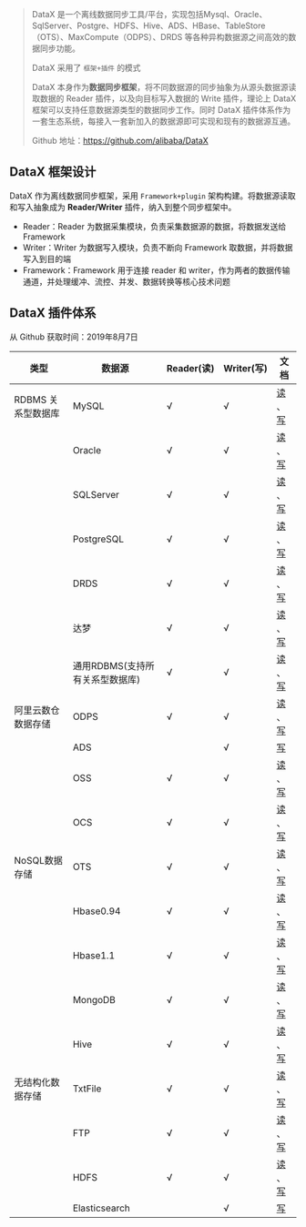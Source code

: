 > DataX 是一个离线数据同步工具/平台，实现包括Mysql、Oracle、SqlServer、Postgre、HDFS、Hive、ADS、HBase、TableStore（OTS）、MaxCompute（ODPS）、DRDS 等各种异构数据源之间高效的数据同步功能。
>
> DataX 采用了 `框架+插件` 的模式
>
> DataX 本身作为**数据同步框架**，将不同数据源的同步抽象为从源头数据源读取数据的 Reader 插件，以及向目标写入数据的 Write 插件，理论上 DataX 框架可以支持任意数据源类型的数据同步工作。同时 DataX 插件体系作为一套生态系统，每接入一套新加入的数据源即可实现和现有的数据源互通。
>
> Github 地址：<https://github.com/alibaba/DataX>

## DataX 框架设计

DataX 作为离线数据同步框架，采用 `Framework+plugin` 架构构建。将数据源读取和写入抽象成为 **Reader/Writer** 插件，纳入到整个同步框架中。

- Reader：Reader 为数据采集模块，负责采集数据源的数据，将数据发送给 Framework
- Writer：Writer 为数据写入模块，负责不断向 Framework 取数据，并将数据写入到目的端
- Framework：Framework 用于连接 reader 和 writer，作为两者的数据传输通道，并处理缓冲、流控、并发、数据转换等核心技术问题

## DataX 插件体系

从 Github 获取时间：2019年8月7日

| 类型               | 数据源                          | Reader(读) | Writer(写) | 文档                                                         |
| ------------------ | ------------------------------- | ---------- | ---------- | ------------------------------------------------------------ |
| RDBMS 关系型数据库 | MySQL                           | √          | √          | [读](https://github.com/alibaba/DataX/blob/master/mysqlreader/doc/mysqlreader.md) 、[写](https://github.com/alibaba/DataX/blob/master/mysqlwriter/doc/mysqlwriter.md) |
|                    | Oracle                          | √          | √          | [读](https://github.com/alibaba/DataX/blob/master/oraclereader/doc/oraclereader.md) 、[写](https://github.com/alibaba/DataX/blob/master/oraclewriter/doc/oraclewriter.md) |
|                    | SQLServer                       | √          | √          | [读](https://github.com/alibaba/DataX/blob/master/sqlserverreader/doc/sqlserverreader.md) 、[写](https://github.com/alibaba/DataX/blob/master/sqlserverwriter/doc/sqlserverwriter.md) |
|                    | PostgreSQL                      | √          | √          | [读](https://github.com/alibaba/DataX/blob/master/postgresqlreader/doc/postgresqlreader.md) 、[写](https://github.com/alibaba/DataX/blob/master/postgresqlwriter/doc/postgresqlwriter.md) |
|                    | DRDS                            | √          | √          | [读](https://github.com/alibaba/DataX/blob/master/drdsreader/doc/drdsreader.md) 、[写](https://github.com/alibaba/DataX/blob/master/drdswriter/doc/drdswriter.md) |
|                    | 达梦                            | √          | √          | [读](https://github.com/alibaba/DataX/blob/master) 、[写](https://github.com/alibaba/DataX/blob/master) |
|                    | 通用RDBMS(支持所有关系型数据库) | √          | √          | [读](https://github.com/alibaba/DataX/blob/master) 、[写](https://github.com/alibaba/DataX/blob/master) |
| 阿里云数仓数据存储 | ODPS                            | √          | √          | [读](https://github.com/alibaba/DataX/blob/master/odpsreader/doc/odpsreader.md) 、[写](https://github.com/alibaba/DataX/blob/master/odpsswriter/doc/odpswriter.md) |
|                    | ADS                             |            | √          | [写](https://github.com/alibaba/DataX/blob/master/adswriter/doc/adswriter.md) |
|                    | OSS                             | √          | √          | [读](https://github.com/alibaba/DataX/blob/master/ossreader/doc/ossreader.md) 、[写](https://github.com/alibaba/DataX/blob/master/osswriter/doc/osswriter.md) |
|                    | OCS                             | √          | √          | [读](https://github.com/alibaba/DataX/blob/master/ocsreader/doc/ocsreader.md) 、[写](https://github.com/alibaba/DataX/blob/master/ocswriter/doc/ocswriter.md) |
| NoSQL数据存储      | OTS                             | √          | √          | [读](https://github.com/alibaba/DataX/blob/master/otsreader/doc/otsreader.md) 、[写](https://github.com/alibaba/DataX/blob/master/otswriter/doc/otswriter.md) |
|                    | Hbase0.94                       | √          | √          | [读](https://github.com/alibaba/DataX/blob/master/hbase094xreader/doc/hbase094xreader.md) 、[写](https://github.com/alibaba/DataX/blob/master/hbase094xwriter/doc/hbase094xwriter.md) |
|                    | Hbase1.1                        | √          | √          | [读](https://github.com/alibaba/DataX/blob/master/hbase11xreader/doc/hbase11xreader.md) 、[写](https://github.com/alibaba/DataX/blob/master/hbase11xwriter/doc/hbase11xwriter.md) |
|                    | MongoDB                         | √          | √          | [读](https://github.com/alibaba/DataX/blob/master/mongoreader/doc/mongoreader.md) 、[写](https://github.com/alibaba/DataX/blob/master/mongowriter/doc/mongowriter.md) |
|                    | Hive                            | √          | √          | [读](https://github.com/alibaba/DataX/blob/master/hdfsreader/doc/hdfsreader.md) 、[写](https://github.com/alibaba/DataX/blob/master/hdfswriter/doc/hdfswriter.md) |
| 无结构化数据存储   | TxtFile                         | √          | √          | [读](https://github.com/alibaba/DataX/blob/master/txtfilereader/doc/txtfilereader.md) 、[写](https://github.com/alibaba/DataX/blob/master/txtfilewriter/doc/txtfilewriter.md) |
|                    | FTP                             | √          | √          | [读](https://github.com/alibaba/DataX/blob/master/ftpreader/doc/ftpreader.md) 、[写](https://github.com/alibaba/DataX/blob/master/ftpwriter/doc/ftpwriter.md) |
|                    | HDFS                            | √          | √          | [读](https://github.com/alibaba/DataX/blob/master/hdfsreader/doc/hdfsreader.md) 、[写](https://github.com/alibaba/DataX/blob/master/hdfswriter/doc/hdfswriter.md) |
|                    | Elasticsearch                   |            | √          | [写](https://github.com/alibaba/DataX/blob/master/elasticsearchwriter/doc/elasticsearchwriter.md) |

